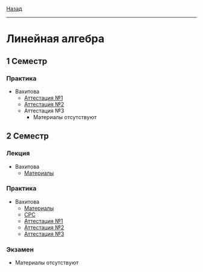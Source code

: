[Назад](../../README.md)
***
# Линейная алгебра
## 1 Семестр
### Практика
+ Вахитова
  + [Аттестация №1](lin-alg-1-pr-att-1-fact.md)
  + [Аттестация №2](lin-alg-1-pr-att-2-fact.md)
  + Аттестация №3
    + Материалы отсутствуют

## 2 Семестр
### Лекция
+ Вахитова
  + [Материалы](https://drive.google.com/drive/folders/1loPBXdszJpTzyAD2eLwdskojoz04MJbC?usp=sharing)
### Практика
+ Вахитова
  + [Материалы](https://drive.google.com/drive/folders/1jo36Iem3gEmS5wVTKBGuXHIa2_aqyK98?usp=sharing)
  + [СРС](lin-alg-srs.md)
  + [Аттестация №1](lin-alg-2-pr-att-1-fact.md)
  + [Аттестация №2](lin-alg-2-pr-att-2-fact.md)
  + [Аттестация №3](lin-alg-2-pr-att-3-fact.md)
### Экзамен
+ Материалы отсутствуют
